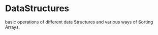 # DataStructures

basic operations of different data Structures and various ways of Sorting Arrays.
